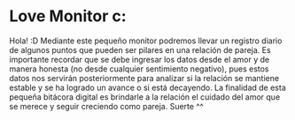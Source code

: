 # Love Monitor c:

Hola! :D Mediante este pequeño monitor podremos llevar un registro diario de algunos puntos que pueden ser pilares en una relación de pareja. Es importante recordar que se debe ingresar los datos desde el amor y de manera honesta (no desde cualquier sentimiento negativo), pues estos datos nos servirán posteriormente para analizar si la relación se mantiene estable y se ha logrado un avance o si está decayendo. La finalidad de esta pequeña bitácora digital es brindarle a la relación el cuidado del amor que se merece y seguir creciendo como pareja. Suerte ^^